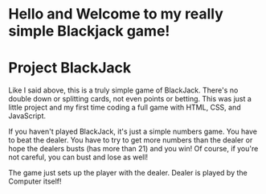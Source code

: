 # Hello and Welcome to my really simple Blackjack game!

# Project BlackJack

Like I said above, this is a truly simple game of BlackJack. There's no double down or splitting cards, not even points or betting. This was just a little project and my first time coding a full game with HTML, CSS, and JavaScript.

If you haven't played BlackJack, it's just a simple numbers game. You have to beat the dealer. You have to try to get more numbers than the dealer or hope the dealers busts (has more than 21) and you win! Of course, if you're not careful, you can bust and lose as well!

The game just sets up the player with the dealer. Dealer is played by the Computer itself! 

![]()
